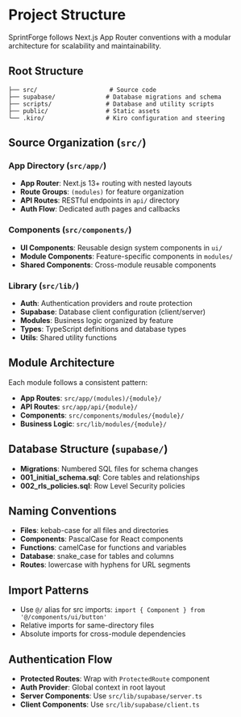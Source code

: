 # Project Structure

SprintForge follows Next.js App Router conventions with a modular architecture for scalability and maintainability.

## Root Structure

```
├── src/                    # Source code
├── supabase/              # Database migrations and schema
├── scripts/               # Database and utility scripts
├── public/                # Static assets
└── .kiro/                 # Kiro configuration and steering
```

## Source Organization (`src/`)

### App Directory (`src/app/`)

- **App Router**: Next.js 13+ routing with nested layouts
- **Route Groups**: `(modules)` for feature organization
- **API Routes**: RESTful endpoints in `api/` directory
- **Auth Flow**: Dedicated auth pages and callbacks

### Components (`src/components/`)

- **UI Components**: Reusable design system components in `ui/`
- **Module Components**: Feature-specific components in `modules/`
- **Shared Components**: Cross-module reusable components

### Library (`src/lib/`)

- **Auth**: Authentication providers and route protection
- **Supabase**: Database client configuration (client/server)
- **Modules**: Business logic organized by feature
- **Types**: TypeScript definitions and database types
- **Utils**: Shared utility functions

## Module Architecture

Each module follows a consistent pattern:

- **App Routes**: `src/app/(modules)/{module}/`
- **API Routes**: `src/app/api/{module}/`
- **Components**: `src/components/modules/{module}/`
- **Business Logic**: `src/lib/modules/{module}/`

## Database Structure (`supabase/`)

- **Migrations**: Numbered SQL files for schema changes
- **001_initial_schema.sql**: Core tables and relationships
- **002_rls_policies.sql**: Row Level Security policies

## Naming Conventions

- **Files**: kebab-case for all files and directories
- **Components**: PascalCase for React components
- **Functions**: camelCase for functions and variables
- **Database**: snake_case for tables and columns
- **Routes**: lowercase with hyphens for URL segments

## Import Patterns

- Use `@/` alias for src imports: `import { Component } from '@/components/ui/button'`
- Relative imports for same-directory files
- Absolute imports for cross-module dependencies

## Authentication Flow

- **Protected Routes**: Wrap with `ProtectedRoute` component
- **Auth Provider**: Global context in root layout
- **Server Components**: Use `src/lib/supabase/server.ts`
- **Client Components**: Use `src/lib/supabase/client.ts`
